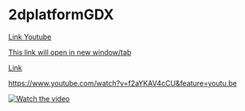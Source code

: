 # 2dplatformGDX


<a target="_blank" rel="noopener noreferrer" href="https://www.youtube.com/watch?v=f2aYKAV4cCU&feature=youtu.be">Link Youtube</a>

<a href="http://chriscoyier.net" target="_blank">This link will open in new window/tab</a>

<a href="https://www.youtube.com/watch?v=f2aYKAV4cCU&feature=youtu.be">Link</a>

https://www.youtube.com/watch?v=f2aYKAV4cCU&feature=youtu.be

[![Watch the video](https://firebasestorage.googleapis.com/v0/b/sklep-803fd.appspot.com/o/Screenshot_20200327-141050.png?alt=media&token=943af138-c70b-4f33-ae52-ff18bb128841)](https://www.youtube.com/watch?v=foKSbpM0c8E)
